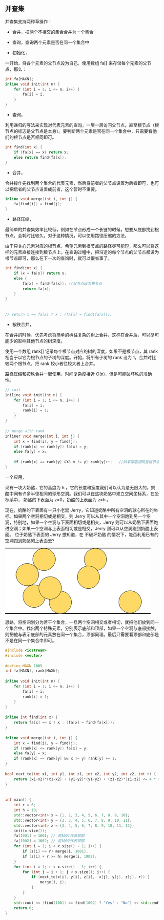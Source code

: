 ## 并查集

并查集支持两种草操作：

* 合并，把两个不相交的集合合并为一个集合
* 查询，查询两个元素是否在同一个集合中



* 初始化，

一开始，将各个元素的父节点设为自己，使用数组 fa[] 来存储每个元素的父节点，那么：

```cpp
int fa[MAXN];
inline void init(int n) {
    for (int i = 1; i <= n; i++) {
        fa[i] = i;
    }
}
```



* 查询，

利用递归的写法来实现对代表元素的查询，一层一层访问父节点，直至根节点（根节点的标志是父节点是本身）。要判断两个元素是否在同一个集合中，只需要看他们的根节点是否相同即可。

```cpp
int find(int x) {
    if (fa[x] == x) return x;
    else return find(fa[x]);
}
```



* 合并，

合并操作先找到两个集合的代表元素，然后将前者的父节点设置为后者即可，也可以把后者的父节点设置成前者，这个暂时不重要。

```cpp
inline void merge(int i, int j) {
    fa[find[i]] = find(j);
}
```



* 路径压缩，

最简单的并查集效率比较低，例如在节点形成一个长链的时候，想要从底部找到根节点，会耗时比较久。对于这种情况，可以使用路径压缩的方法。

由于只关心元素对应的根节点，希望元素到根节点的路径尽可能短，那么可以将这样的元素直接连接到根节点上。在查询过程中，把沿途的每个节点的父节点都设为根节点即可，那么在下一次的查询时，就可以很省事了。

```cpp
int find(int x) {
    if (x = fa[x]) return x;
    else {
        fa[x] = find(fa[x]); //父节点设为根节点
        return fa[x];
    }
}


// return x == fa[x] ? x : (fa[x] = find(fa[x]));
```




* 按秩合并，

在合并的时候，优先考虑将简单的树往复杂的树上合并，这样在合并后，可以尽可能少的影响其他节点的树深度。

使用一个数组 rank[] 记录每个根节点对应的树的深度，如果不是根节点，其 rank 相当于以它为根节点的子树的深度。开始，将所有子树的 rank 设为 1，合并时比较两个根节点，把 rank 较小者往较大者上合并。

路径压缩和按秩合并一起使用，时间复杂度接近 O(n)，但是可能破坏秩的准确性。

```cpp
// init
iniline void init(int n) {
    for (int i = 1; i <= n; i++) {
        fa[i] = i;
        rank[i] = 1;
    }
}

// merge with rank
inliner void merge(int i, int j) {
    int x = find(i), y = find(j);
    if (rank[x] <= rank[y]) fa[x] = y;
    else fa[y] = x;

    if (rank[x] == rank[y] &Y& x != y) rank[y]++;   //如果深度相同且根节点不同，则新的根节点的深度+1
}
```



一个应用，

现有一块大奶酪，它的高度为 h ，它的长度和宽度我们可以认为是无限大的，奶酪中间有许多半径相同的球形空洞。我们可以在这块奶酪中建立空间坐标系，在坐标系中， 奶酪的下表面为 z=0，奶酪的上表面为 z=h 。

现在，奶酪的下表面有一只小老鼠 Jerry，它知道奶酪中所有空洞的球心所在的坐标。如果两个空洞相切或是相交，则 Jerry 可以从其中一个空洞跑到另一个空洞，特别地，如果一个空洞与下表面相切或是相交，Jerry 则可以从奶酪下表面跑进空洞；如果一个空洞与上表面相切或是相交，Jerry 则可以从空洞跑到奶酪上表面。
位于奶酪下表面的 Jerry 想知道，在 不破坏奶酪 的情况下，能否利用已有的空洞跑到奶酪的上表面去?

![alt text](image-1.png)

思路，将空洞划分为若干个集合，一旦两个空洞相交或者相切，就把他们放到同一个集合中。找出两个特殊元素，分别表示底部和顶部，如果一个空洞与底部接触，则把他与表示底部的元素放在同一个集合，顶部同理。最后只需要看顶部和底部是不是在同一个集合中即可。

```cpp
#include <iostream>
#include <vector>

#define MAXN 1005
int fa[MAXN], rank[MAXN];

inline void init(int n) {
    for (int i = 1; i <= n; i++) {
        fa[i] = i;
        rank[i] = 1;
    }
}

inline int find(int x) {
    return fa[x] == x ? x : (fa[x] = find(fa[x]));
}

inline void merge(int i, int j) {
    int x = find(i), y = find(j);
    if (rank[x] <= rank[y]) fa[x] = y;
    else fa[y] = x;
    if (rank[x] == rank[y] && x != y) rank[y] += 1;
}

bool next_to(int x1, int y1, int z1, int x2, int y2, int z2, int r) {
    return (x1-x2)*(x1-x2) + (y1-y2)*(y1-y2) + (z1-z2)*(z1-z2) <= 4 * r * r;
}


int main() {
    int r = 6;
    int h = 10;
    std::vector<int> x = {1, 2, 3, 4, 5, 6, 7, 8, 9, 10};
    std::vector<int> y = {2, 3, 4, 5, 6, 7, 8, 9, 10, 11};
    std::vector<int> z = {3, 4, 5, 6, 7, 8, 9, 10, 11, 12};
    init(x.size());
    fa[1001] = 1001; // 用1001代表底部
    fa[1002] = 1002; // 用1002代表顶部
    for (int i = 1; i < x.size() - 1; i++) {
        if (z[i] <= r) merge(i, 1001);
        if (z[i] + r >= h) merge(i, 1002);
    }
    for (int i = 1; i < x.size() - 1; i++) {
        for (int j = i + 1; j < x.size(); j++) {
            if (next_to(x[i], y[i], z[i],  x[j], y[j], z[j], r)) {
                merge(i, j);
            }
        }
    }
    std::cout << (find(1001) == find(1002) ? "Yes" : "No") << std::endl;
    return 0;
}
```
